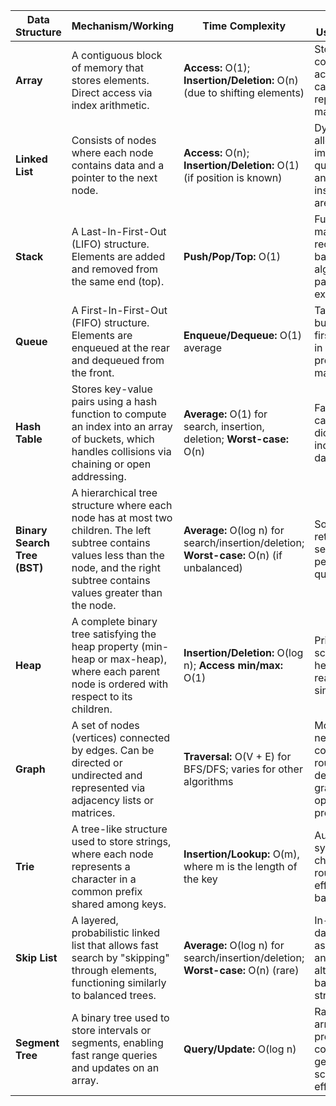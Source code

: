 | Data Structure                 | Mechanism/Working                                                                                                                                                    | Time Complexity                                                       | Common Uses/Applications                                                                                   |
|--------------------------------|----------------------------------------------------------------------------------------------------------------------------------------------------------------------|-----------------------------------------------------------------------|------------------------------------------------------------------------------------------------------------|
| **Array**                      | A contiguous block of memory that stores elements. Direct access via index arithmetic.                                                                              | **Access:** O(1); **Insertion/Deletion:** O(n) (due to shifting elements) | Storing fixed-size collections, random access data, caching, and representing matrices.                     |
| **Linked List**                | Consists of nodes where each node contains data and a pointer to the next node.                                                                                     | **Access:** O(n); **Insertion/Deletion:** O(1) (if position is known)    | Dynamic memory allocation, implementing queues and stacks, and when frequent insertions/deletions are needed.|
| **Stack**                      | A Last-In-First-Out (LIFO) structure. Elements are added and removed from the same end (top).                                                                        | **Push/Pop/Top:** O(1)                                                 | Function call management, recursion, backtracking algorithms, and parsing expressions.                       |
| **Queue**                      | A First-In-First-Out (FIFO) structure. Elements are enqueued at the rear and dequeued from the front.                                                                 | **Enqueue/Dequeue:** O(1) average                                       | Task scheduling, buffering, breadth-first search (BFS) in graphs, and process management.                      |
| **Hash Table**                 | Stores key-value pairs using a hash function to compute an index into an array of buckets, which handles collisions via chaining or open addressing.             | **Average:** O(1) for search, insertion, deletion; **Worst-case:** O(n)  | Fast lookups, caching, dictionaries, and indexing in databases.                                               |
| **Binary Search Tree (BST)**   | A hierarchical tree structure where each node has at most two children. The left subtree contains values less than the node, and the right subtree contains values greater than the node. | **Average:** O(log n) for search/insertion/deletion; **Worst-case:** O(n) (if unbalanced) | Sorted data retrieval, dynamic set operations, and performing range queries.                                  |
| **Heap**                       | A complete binary tree satisfying the heap property (min-heap or max-heap), where each parent node is ordered with respect to its children.                      | **Insertion/Deletion:** O(log n); **Access min/max:** O(1)              | Priority queues, scheduling tasks, heap sort, and real-time simulation systems.                               |
| **Graph**                      | A set of nodes (vertices) connected by edges. Can be directed or undirected and represented via adjacency lists or matrices.                                         | **Traversal:** O(V + E) for BFS/DFS; varies for other algorithms       | Modeling networks, social connections, routing, dependency graphs, and many optimization problems.            |
| **Trie**                       | A tree-like structure used to store strings, where each node represents a character in a common prefix shared among keys.                                            | **Insertion/Lookup:** O(m), where m is the length of the key             | Autocomplete systems, spell checking, IP routing, and efficient prefix-based searches.                        |
| **Skip List**                  | A layered, probabilistic linked list that allows fast search by "skipping" through elements, functioning similarly to balanced trees.                                | **Average:** O(log n) for search/insertion/deletion; **Worst-case:** O(n) (rare) | In-memory databases, ordered associative arrays, and as an alternative to balanced tree structures.            |
| **Segment Tree**               | A binary tree used to store intervals or segments, enabling fast range queries and updates on an array.                                                               | **Query/Update:** O(log n)                                              | Range queries in arrays, interval processing, computational geometry, and scenarios needing efficient updates.  |